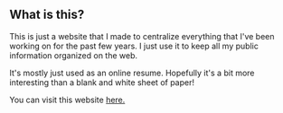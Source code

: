 
## What is this?

This is just a website that I made to centralize everything that I've been working on for the past few years. I just use it to keep all my public information organized on the web.

It's mostly just used as an online resume. Hopefully it's a bit more interesting than a blank and white sheet of paper!

You can visit this website <a href="https://www.jarrodboone.info" >here.</a>
